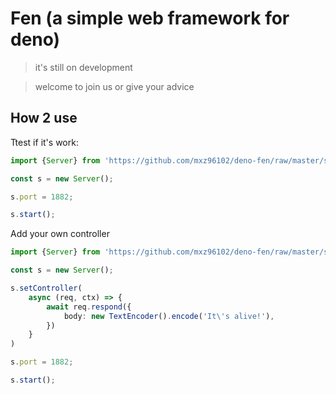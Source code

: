 # Fen (a simple web framework for deno)

> it's still on development

> welcome to join us or give your advice

## How 2 use
Ttest if it's work:

```typescript
import {Server} from 'https://github.com/mxz96102/deno-fen/raw/master/src/server.ts';

const s = new Server();

s.port = 1882;

s.start();
```

Add your own controller 
```typescript
import {Server} from 'https://github.com/mxz96102/deno-fen/raw/master/src/server.ts';

const s = new Server();

s.setController(
    async (req, ctx) => {
        await req.respond({
            body: new TextEncoder().encode('It\'s alive!'),
        })
    }
)

s.port = 1882;

s.start();
```